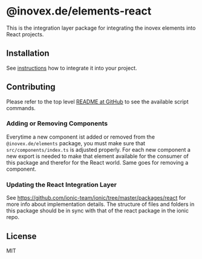 # @inovex.de/elements-react

This is the integration layer package for integrating the inovex elements into React projects.

## Installation

See [instructions](https://github.com/inovex/elements/tree/master/packages/storybook/src/stories/docs/framework-integration) how to integrate it into your project.

## Contributing

Please refer to the top level [README at GitHub](https://github.com/inovex/elements) to see the available script commands.

### Adding or Removing Components

Everytime a new component ist added or removed from the `@inovex.de/elements` package, you must make sure
that `src/components/index.ts` is adjusted properly. For each new component a new export is needed to
make that element available for the consumer of this package and therefor for the React world. Same
goes for removing a component.

### Updating the React Integration Layer

See https://github.com/ionic-team/ionic/tree/master/packages/react for more info about implementation
details. The structure of files and folders in this package should be in sync with that of the react
package in the ionic repo.

## License

MIT
